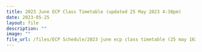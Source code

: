 ```yaml
---
title: 2023 June ECP Class Timetable (updated 25 May 2023 4:30pm)
date: 2023-05-25
layout: file
description: ""
image: ""
file_url: /files/ECP Schedule/2023 june ecp class timetable (25 may 1630).pdf
---
```

